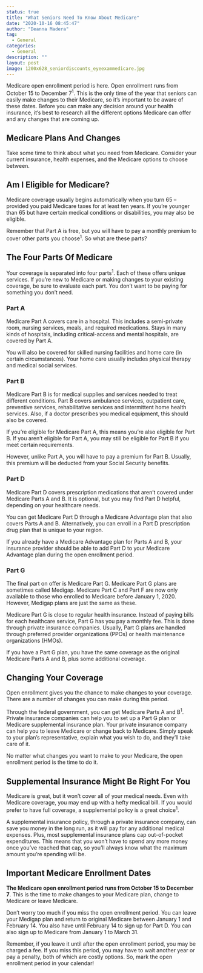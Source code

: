 ```yaml
---
status: true
title: "What Seniors Need To Know About Medicare"
date: "2020-10-16 08:45:47"
author: "Deanna Madera"
tag:
  - General
categories:
  - General
description: ""
layout: post
image: 1200x628_seniordiscounts_eyeexammedicare.jpg
---
```


Medicare open enrollment period is here. Open enrollment runs from October 15 to December 7<sup>1</sup>. This is the only time of the year that seniors can easily make changes to their Medicare, so it’s important to be aware of these dates. Before you can make any decision around your health insurance, it’s best to research all the different options Medicare can offer and any changes that are coming up.

## Medicare Plans And Changes

Take some time to think about what you need from Medicare. Consider your current insurance, health expenses, and the Medicare options to choose between.

## **Am I Eligible for Medicare?**

Medicare coverage usually begins automatically when you turn 65 – provided you paid Medicare taxes for at least ten years. If you’re younger than 65 but have certain medical conditions or disabilities, you may also be eligible.

Remember that Part A is free, but you will have to pay a monthly premium to cover other parts you choose<sup>1</sup>. So what are these parts?

## **The Four Parts Of Medicare**

Your coverage is separated into four parts<sup>1</sup>. Each of these offers unique services. If you’re new to Medicare or making changes to your existing coverage, be sure to evaluate each part. You don’t want to be paying for something you don’t need.

### Part A

Medicare Part A covers care in a hospital. This includes a semi-private room, nursing services, meals, and required medications. Stays in many kinds of hospitals, including critical-access and mental hospitals, are covered by Part A.

You will also be covered for skilled nursing facilities and home care (in certain circumstances). Your home care usually includes physical therapy and medical social services.

### Part B

Medicare Part B is for medical supplies and services needed to treat different conditions. Part B covers ambulance services, outpatient care, preventive services, rehabilitative services and intermittent home health services. Also, if a doctor prescribes you medical equipment, this should also be covered.

If you’re eligible for Medicare Part A, this means you’re also eligible for Part B. If you aren’t eligible for Part A, you may still be eligible for Part B if you meet certain requirements.

However, unlike Part A, you will have to pay a premium for Part B. Usually, this premium will be deducted from your Social Security benefits.

### Part D

Medicare Part D covers prescription medications that aren’t covered under Medicare Parts A and B. It is optional, but you may find Part D helpful, depending on your healthcare needs.

You can get Medicare Part D through a Medicare Advantage plan that also covers Parts A and B. Alternatively, you can enroll in a Part D prescription drug plan that is unique to your region.

If you already have a Medicare Advantage plan for Parts A and B, your insurance provider should be able to add Part D to your Medicare Advantage plan during the open enrollment period.

### Part G

The final part on offer is Medicare Part G. Medicare Part G plans are sometimes called Medigap. Medicare Part C and Part F are now only available to those who enrolled to Medicare before January 1, 2020. However, Medigap plans are just the same as these.

Medicare Part G is close to regular health insurance. Instead of paying bills for each healthcare service, Part G has you pay a monthly fee. This is done through private insurance companies. Usually, Part G plans are handled through preferred provider organizations (PPOs) or health maintenance organizations (HMOs).

If you have a Part G plan, you have the same coverage as the original Medicare Parts A and B, plus some additional coverage.

## **Changing Your Coverage**

Open enrollment gives you the chance to make changes to your coverage. There are a number of changes you can make during this period.

Through the federal government, you can get Medicare Parts A and B<sup>1</sup>. Private insurance companies can help you to set up a Part G plan or Medicare supplemental insurance plan. Your private insurance company can help you to leave Medicare or change back to Medicare. Simply speak to your plan’s representative, explain what you wish to do, and they’ll take care of it.

No matter what changes you want to make to your Medicare, the open enrollment period is the time to do it.

## **Supplemental Insurance Might Be Right For You**

Medicare is great, but it won’t cover all of your medical needs. Even with Medicare coverage, you may end up with a hefty medical bill. If you would prefer to have full coverage, a supplemental policy is a great choice<sup>1</sup>.

A supplemental insurance policy, through a private insurance company, can save you money in the long run, as it will pay for any additional medical expenses. Plus, most supplemental insurance plans cap out-of-pocket expenditures. This means that you won’t have to spend any more money once you’ve reached that cap, so you’ll always know what the maximum amount you’re spending will be.

## **Important Medicare Enrollment Dates**

**The Medicare open enrollment period runs from October 15 to December 7**. This is the time to make changes to your Medicare plan, change to Medicare or leave Medicare.

</div>Don’t worry too much if you miss the open enrollment period. You can leave your Medigap plan and return to original Medicare between January 1 and February 14. You also have until February 14 to sign up for Part D. You can also sign up to Medicare from January 1 to March 31.

Remember, if you leave it until after the open enrollment period, you may be charged a fee. If you miss this period, you may have to wait another year or pay a penalty, both of which are costly options. So, mark the open enrollment period in your calendar!
